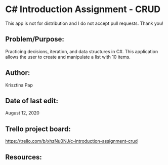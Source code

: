 # C# Introduction Assignment - CRUD

This app is not for distribution and I do not accept pull requests. Thank you!

## Problem/Purpose: 
Practicing decisions, iteration, and data structures in C#.
This application allows the user to create and manipulate a list with 10 items.

## Author:
Krisztina Pap

## Date of last edit: 
August 12, 2020

## Trello project board:
https://trello.com/b/xhzNu0NJ/c-introduction-assignment-crud

## Resources: